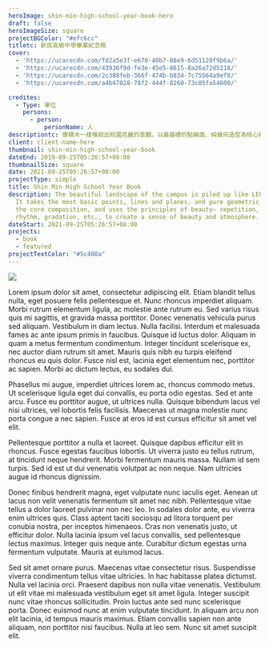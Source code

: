 ```yaml
---
heroImage: shin-min-high-school-year-book-hero
draft: false
heroImageSize: square
projectBGColor: "#efc6cc"
titletc: 新民高級中學畢業紀念冊
cover: 
  - 'https://ucarecdn.com/fd2a5e3f-e678-40b7-88e9-6d51120f9b6a/'
  - 'https://ucarecdn.com/43936f9d-fe3e-45e5-8615-8a26a72d5218/'
  - 'https://ucarecdn.com/2c388feb-366f-474b-b834-7c75564a9ef8/'
  - 'https://ucarecdn.com/a4b47028-78f2-444f-8260-73c05fa54600/'

credites:
  - Type: 單位
    persons:
      - person:
          personName: 人
descriptiontc: 像積木一樣堆砌出校園亮麗的景觀。以最基礎的點線面、純幾何造型為核心構成，運用美的形式原理——反覆、均衡、節奏、漸層……等方式營造美感和氣氛。
client: client-name-here
thumbnail: shin-min-high-school-year-book
dateEnd: 2019-09-25T05:26:57+08:00
thumbnailSize: square
date: 2021-09-25T05:26:57+08:00
projectType: simple
title: Shin Min High School Year Book
description: The beautiful landscape of the campus is piled up like LEGO blocks.
  It takes the most basic points, lines and planes, and pure geometric shapes as
  the core composition, and uses the principles of beauty— repetition, balance,
  rhythm, gradation, etc., to create a sense of beauty and atmosphere.
dateStart: 2021-09-25T05:26:57+08:00
projects:
  - book
  - featured
projectTextColor: "#5c408a"
---
```

![](https://ucarecdn.com/16d84bf3-b31e-4a87-a82a-566364a85030/-/preview/-/rotate/270/)



Lorem ipsum dolor sit amet, consectetur adipiscing elit. Etiam blandit tellus nulla, eget posuere felis pellentesque et. Nunc rhoncus imperdiet aliquam. Morbi rutrum elementum ligula, ac molestie ante rutrum eu. Sed varius risus quis mi sagittis, et gravida massa porttitor. Donec venenatis vehicula purus sed aliquam. Vestibulum in diam lectus. Nulla facilisi. Interdum et malesuada fames ac ante ipsum primis in faucibus. Quisque id luctus dolor. Aliquam in quam a metus fermentum condimentum. Integer tincidunt scelerisque ex, nec auctor diam rutrum sit amet. Mauris quis nibh eu turpis eleifend rhoncus eu quis dolor. Fusce nisl est, lacinia eget elementum nec, porttitor ac sapien. Morbi ac dictum lectus, eu sodales dui.

Phasellus mi augue, imperdiet ultrices lorem ac, rhoncus commodo metus. Ut scelerisque ligula eget dui convallis, eu porta odio egestas. Sed et ante arcu. Fusce eu porttitor augue, ut ultrices nulla. Quisque bibendum lacus vel nisi ultrices, vel lobortis felis facilisis. Maecenas ut magna molestie nunc porta congue a nec sapien. Fusce at eros id est cursus efficitur sit amet vel elit.

Pellentesque porttitor a nulla et laoreet. Quisque dapibus efficitur elit in rhoncus. Fusce egestas faucibus lobortis. Ut viverra justo eu tellus rutrum, at tincidunt neque hendrerit. Morbi fermentum mauris massa. Nullam id sem turpis. Sed id est ut dui venenatis volutpat ac non neque. Nam ultricies augue id rhoncus dignissim.

Donec finibus hendrerit magna, eget vulputate nunc iaculis eget. Aenean ut lacus non velit venenatis fermentum sit amet nec nibh. Pellentesque vitae tellus a dolor laoreet pulvinar non nec leo. In sodales dolor ante, eu viverra enim ultrices quis. Class aptent taciti sociosqu ad litora torquent per conubia nostra, per inceptos himenaeos. Cras non venenatis justo, ut efficitur dolor. Nulla lacinia ipsum vel lacus convallis, sed pellentesque lectus maximus. Integer quis neque ante. Curabitur dictum egestas urna fermentum vulputate. Mauris at euismod lacus.

Sed sit amet ornare purus. Maecenas vitae consectetur risus. Suspendisse viverra condimentum tellus vitae ultricies. In hac habitasse platea dictumst. Nulla vel lacinia orci. Praesent dapibus non nulla vitae venenatis. Vestibulum ut elit vitae mi malesuada vestibulum eget sit amet ligula. Integer suscipit nunc vitae rhoncus sollicitudin. Proin luctus ante sed nunc scelerisque porta. Donec euismod nunc at enim vulputate tincidunt. In aliquam arcu non elit lacinia, id tempus mauris maximus. Etiam convallis sapien non ante aliquam, non porttitor nisi faucibus. Nulla at leo sem. Nunc sit amet suscipit elit.